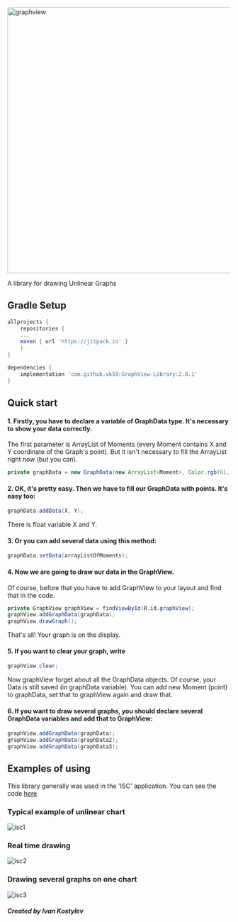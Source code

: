 <img width="600" alt="graphview" src="https://user-images.githubusercontent.com/53358116/94511906-49c9b980-0223-11eb-8bb7-1508dd8dc44a.png">

A library for drawing Unlinear Graphs

## Gradle Setup

```gradle
allprojects {
    repositories {
	...
	maven { url 'https://jitpack.io' }
    }
}
```

```gradle
dependencies {
    implementation 'com.github.vk59:GraphView-Library:2.0.1'
}
```

## Quick start
#### 1. Firstly, you have to declare a variable of GraphData type. It's necessary to show your data correctly.
The first parameter is ArrayList of Moments (every Moment contains X and Y coordinate of the Graph's point).
But it isn't necessary to fill the ArrayList right now (but you can).
```java
private graphData = new GraphData(new ArrayList<Moment>, Color.rgb(61, 244, 165), "Graph №1");
```

#### 2. OK, it's pretty easy. Then we have to fill our GraphData with points. It's easy too:
```java
graphData.addData(X, Y);
```
There is float variable  X and Y. 

#### 3. Or you can add several data using this method:
```java
graphData.setData(arrayListOfMoments);
```

#### 4. Now we are going to draw our data in the GraphView.
Of course, before that you have to add GraphView to your layout and find that in the code.
```java
private GraphView graphView = findViewById(R.id.graphView);
graphView.addGraphData(graphData);
graphView.drawGraph();
```
That's all! Your graph is on the display.

#### 5. If you want to clear your graph, write 
```java
graphView.clear;
```
Now graphView forget about all the GraphData objects. Of course, your Data is still saved (in graphData variable). You can add new Moment (point) to graphData, set that to graphView again and draw that.

#### 6. If you want to draw several graphs, you should declare several GraphData variables and add that to GraphView:
```java
graphView.addGraphData(graphData);
graphView.addGraphData(graphData2);
graphView.addGraphData(graphData3);
```

## Examples of using

This library generally was used in the 'ISC' application. You can see the code [here](https://github.com/infolab-club/isc)

### Typical example of unlinear chart
![isc1](https://user-images.githubusercontent.com/53358116/94512558-fbb5b580-0224-11eb-9813-f0790d1d64f0.jpg)

### Real time drawing
![isc2](https://user-images.githubusercontent.com/53358116/94512564-fce6e280-0224-11eb-967e-a1475db4d78f.jpg)

### Drawing several graphs on one chart
![isc3](https://user-images.githubusercontent.com/53358116/94512566-fe180f80-0224-11eb-8cfc-72e38dfc012d.jpg)

##### Created by Ivan Kostylev
